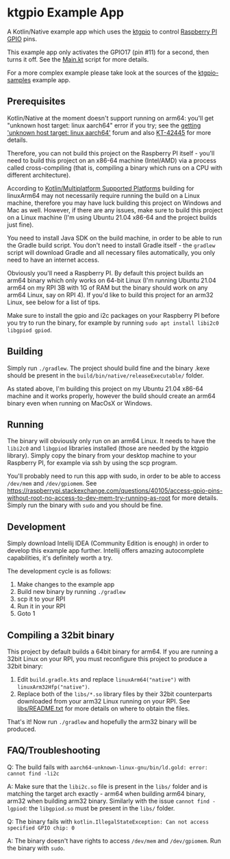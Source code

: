# ktgpio Example App

A Kotlin/Native example app which uses the [ktgpio](https://github.com/ktgpio/ktgpio) to control
[Raspberry PI GPIO](https://pinout.xyz/#) pins.

This example app only activates the GPIO17 (pin #11) for a second, then turns it off.
See the [Main.kt](src/nativeMain/kotlin/Main.kt) script for more details.

For a more complex example please take look at the sources of the [ktgpio-samples](https://github.com/ktgpio/ktgpio-samples/)
example app.

## Prerequisites

Kotlin/Native at the moment doesn't support running on arm64: you'll get
"unknown host target: linux aarch64" error if you try; see the
[getting 'unknown host target: linux aarch64'](https://discuss.kotlinlang.org/t/kotlin-native-getting-unknown-host-target-linux-aarch64-on-raspberry-pi-3b-ubuntu-21-04-aarch64/22874)
forum and also [KT-42445](https://youtrack.jetbrains.com/issue/KT-42445) for more details.

Therefore, you can not build this project on the Raspberry PI itself - you'll need to build this project
on an x86-64 machine (Intel/AMD) via a process called cross-compiling (that is, compiling a binary which runs on a CPU with different architecture).

According to [Kotlin/Multiplatform Supported Platforms](https://kotlinlang.org/docs/mpp-supported-platforms.html)
building for linuxArm64 may not necessarily require running the build on a Linux machine, therefore you
may have luck building this project on Windows and Mac as well. However, if there are any issues,
make sure to build this project on a Linux machine (I'm using Ubuntu 21.04 x86-64 and the project builds just fine).

You need to install Java SDK on the build machine, in order to be able to run the Gradle build script. You
don't need to install Gradle itself - the `gradlew` script will download Gradle and all
necessary files automatically, you only need to have an internet access.

Obviously you'll need a Raspberry PI. By default this project builds an arm64 binary which only works
on 64-bit Linux (I'm running Ubuntu 21.04 arm64 on my RPI 3B with 1G of RAM but the binary should work on any arm64 Linux, say on
RPI 4). If you'd like to build this project for an arm32 Linux, see below for a list of tips.

Make sure to install the gpio and i2c packages on your Raspberry PI before you try to run the binary,
for example by running
`sudo apt install libi2c0 libgpiod gpiod`.

## Building

Simply run `./gradlew`. The project should build fine and the binary .kexe should be present
in the `build/bin/native/releaseExecutable/` folder.

As stated above, I'm building this project on my Ubuntu 21.04 x86-64 machine and it works properly,
however the build should create an arm64 binary even when running on MacOsX or Windows.

## Running

The binary will obviously only run on an arm64 Linux. It needs to have the `libi2c0` and `libgpiod` libraries
installed (those are needed by the ktgpio library). Simply copy the binary from your desktop machine to your
Raspberry PI, for example via ssh by using the scp program.

You'll probably need to run this app with sudo, in order to be able to access
`/dev/mem` and `/dev/gpiomem`. See
https://raspberrypi.stackexchange.com/questions/40105/access-gpio-pins-without-root-no-access-to-dev-mem-try-running-as-root
for more details. Simply run the binary with `sudo` and you should be fine.

## Development

Simply download Intellij IDEA (Community Edition is enough) in order to develop this example app further.
Intellij offers amazing autocomplete capabilities, it's definitely worth a try.

The development cycle is as follows:

1. Make changes to the example app
2. Build new binary by running `./gradlew`
3. scp it to your RPI
4. Run it in your RPI
5. Goto 1

## Compiling a 32bit binary

This project by default builds a 64bit binary for arm64. If you are running a 32bit Linux
on your RPI, you must reconfigure this project to produce a 32bit binary:

1. Edit `build.gradle.kts` and replace `linuxArm64("native")` with `linuxArm32Hfp("native")`.
2. Replace both of the `libs/*.so` library files by their 32bit counterparts downloaded from
  your arm32 Linux running on your RPI. See [libs/README.txt](libs/README.txt) for more details
  on where to obtain the files.

That's it! Now run `./gradlew` and hopefully the arm32 binary will be produced.

## FAQ/Troubleshooting

Q: The build fails with `aarch64-unknown-linux-gnu/bin/ld.gold: error: cannot find -li2c`

A: Make sure that the `libi2c.so` file is present in the `libs/` folder and is matching
  the target arch exactly - arm64 when building arm64 binary, arm32 when building arm32 binary.
  Similarly with the issue `cannot find -lgpiod`: the `libgpiod.so` must be present in the `libs/` folder.

Q: The binary fails with `kotlin.IllegalStateException: Can not access specified GPIO chip: 0`

A: The binary doesn't have rights to access `/dev/mem` and `/dev/gpiomem`. Run the binary
   with `sudo`.
